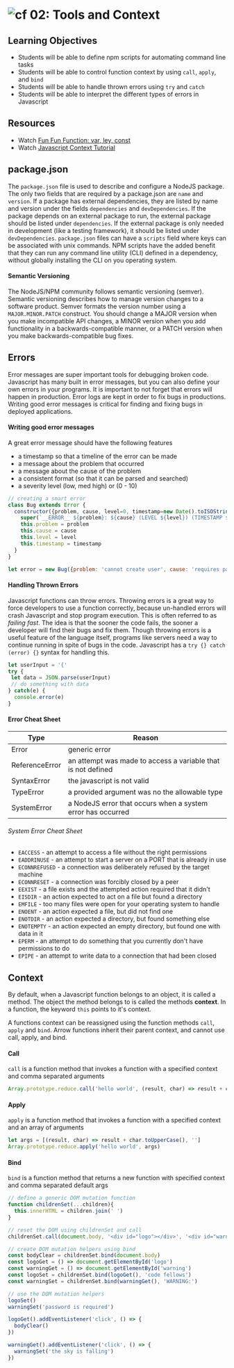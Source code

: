 ![cf](http://i.imgur.com/7v5ASc8.png) 02: Tools and Context
=====================================

## Learning Objectives
* Students will be able to define npm scripts for automating command line tasks
* Students will be able to control function context by using `call`, `apply`, and `bind`
* Students will be able to handle thrown errors using `try` and `catch`
* Students will be able to interpret the different types of errors in Javascript

## Resources
* Watch [Fun Fun Function: var, ley, const](https://www.youtube.com/watch?v=sjyJBL5fkp8)
* Watch [Javascript Context Tutorial](https://www.youtube.com/watch?v=fjJoX9F_F5g)

## package.json
The `package.json` file is used to describe and configure a NodeJS package. The only two fields that are required by a package.json are `name` and `version`. If a package has external dependencies, they are listed by name and version under the fields `dependencies` and `devDependencies`. If the package depends on an external package to run, the external package should be listed under `dependencies`. If the external package is only needed in development (like a testing framework), it should be listed under `devDependencies`. `package.json` files can have a `scripts` field where keys can be associated with unix commands. NPM scripts have the added benefit that they can run any command line utility (CLI) defined in a dependency, without globally installing the CLI on you operating system.

#### Semantic Versioning
The NodeJS/NPM community follows semantic versioning (semver). Semantic versioning describes how to manage version changes to a software product. Semver formats the version number using a `MAJOR.MINOR.PATCH` construct. You should change a MAJOR version when you make incompatible API changes, a MINOR version when you add functionality in a backwards-compatible manner, or a PATCH version when you make backwards-compatible bug fixes.

## Errors
Error messages are super important tools for debugging broken code. Javascript has many built in error messages, but you can also define your own errors in your programs. It is important to not forget that errors will happen in production. Error logs are kept in order to fix bugs in productions. Writing good error messages is critical for finding and fixing bugs in deployed applications.

#### Writing good error messages
A great error message should have the following features
* a timestamp so that a timeline of the error can be made
* a message about the problem that occurred
* a message about the cause of the problem
* a consistent format (so that it can be parsed and searched)
* a severity level (low, med high) or (0 - 10)

``` javascript
// creating a smart error
class Bug extends Error {
  constructor({problem, cause, level=0, timestamp=new Date().toISOString()}){
    super(`__ERROR__ ${problem}: ${cause} (LEVEL ${level}) (TIMESTAMP ${timestamp})`)
    this.problem = problem
    this.cause = cause
    this.level = level
    this.timestamp = timestamp
  }
}

let error = new Bug({problem: 'cannot create user', cause: 'requires password'})
```

#### Handling Thrown Errors
Javascript functions can throw errors. Throwing errors is a great way to force developers to use a function correctly, because un-handled errors will crash Javascript and stop program execution. This is often referred to as *failing fast*. The idea is that the sooner the code fails, the sooner a developer will find their bugs and fix them. Though throwing errors is a useful feature of the language itself, programs like servers need a way to continue running in spite of bugs in the code. Javascript has a `try {} catch (error) {}` syntax for handling this.

``` javascript
let userInput = '{'
try {
 let data = JSON.parse(userInput)
 // do something with data
} catch(e) {
  console.error(e)
}
```

#### Error Cheat Sheet
| Type |  Reason |
| --- | --- |
| Error | generic error |
| ReferenceError | an attempt was made to access a variable that is not defined |
| SyntaxError | the javascript is not valid |
| TypeError | a provided argument was no the allowable type |
| SystemError | a NodeJS error that occurs when a system error has occurred |

###### System Error Cheat Sheet
* `EACCESS` - an attempt to access a file without the right permissions
* `EADDRINUSE` - an attempt to start a server on a PORT that is already in use
* `ECONNREFUSED` - a connection was deliberately refused by the target machine
* `ECONNRESET` - a connection was forcibly closed by a peer
* `EEXIST` - a file exists and the attempted action required that it didn't
* `EISDIR` - an action expected to act on a file but found a directory
* `EMFILE` - too many files were open for your operating system to handle
* `ENOENT` - an action expected a file, but did not find one
* `ENOTDIR` - an action expected a directory, but found something else
* `ENOTEMPTY` - an action expected an empty directory, but found one with data in it
* `EPERM` - an attempt to do something that you currently don't have permissions to do
* `EPIPE` - an attempt to write data to a connection that had been closed

## Context
By default, when a Javascript function belongs to an object, it is called a method. The object the method belongs to is called the methods **context**. In a function, the keyword `this` points to it's context.

A functions context can be reassigned using the function methods `call`, `apply` and `bind`. Arrow functions inherit their parent context, and cannot use call, apply, and bind.

#### Call
`call` is a function method that invokes a function with a specified context and comma separated arguments

``` javascript
Array.prototype.reduce.call('hello world', (result, char) => result + char.toUpperCase(), '')
```
#### Apply
`apply` is a function method that invokes a function with a specified context and an array of arguments

``` javascript
let args = [(result, char) => result + char.toUpperCase(), '']
Array.prototype.reduce.apply('hello world', args)
```
#### Bind
`bind` is a function method that returns a new function with specified context and comma separated default args

``` javascript
// define a generic DOM mutation function
function childrenSet(...children){
  this.innerHTML = children.join(' ')
}

// reset the DOM using childrenSet and call
childrenSet.call(document.body, '<div id="logo"></div>', '<div id="warning"></div>')

// create DOM mutation helpers using bind
const bodyClear = childrenSet.bind(document.body)
const logoGet = () => document.getElementById('logo')
const warningGet = () => document.getElementById('warning')
const logoSet = childrenSet.bind(logoGet(), 'code fellows')
const warningSet = childrenSet.bind(warningGet(), 'WARNING:')

// use the DOM mutation helpers
logoSet()
warningSet('password is required')

logoGet().addEventListener('click', () => {
  bodyClear()
})

warningGet().addEventListener('click', () => {
  warningSet('the sky is falling')
})
```
